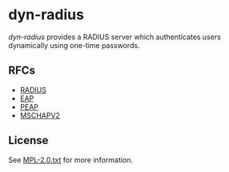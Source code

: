 <!--
SPDX-FileCopyrightText: 2024 Andrew Pantuso <ajpantuso@gmail.com>

SPDX-License-Identifier: MPL-2.0
-->

# dyn-radius

_dyn-radius_ provides a RADIUS server which authenticates users dynamically
using one-time passwords.

## RFCs

- [RADIUS](https://datatracker.ietf.org/doc/html/rfc2865)
- [EAP](https://datatracker.ietf.org/doc/html/rfc3748)
- [PEAP](https://datatracker.ietf.org/doc/html/draft-josefsson-pppext-eap-tls-eap-10)
- [MSCHAPV2](https://datatracker.ietf.org/doc/html/rfc2759#section-4)

## License

See [MPL-2.0.txt](LICENSES/MPL-2.0.txt) for more information.
